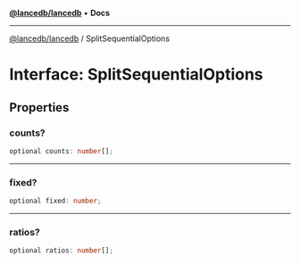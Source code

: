 [**@lancedb/lancedb**](../README.md) • **Docs**

***

[@lancedb/lancedb](../globals.md) / SplitSequentialOptions

# Interface: SplitSequentialOptions

## Properties

### counts?

```ts
optional counts: number[];
```

***

### fixed?

```ts
optional fixed: number;
```

***

### ratios?

```ts
optional ratios: number[];
```
